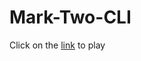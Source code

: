 # Mark-Two-CLI
Click on the <a href="https://replit.com/@DeepakKamat/quiz-on-marvel?v=1">link</a> to play

